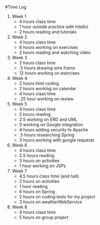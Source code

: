 #Time Log
1. Week 1
	* 4 hours class time
	* 1 hour outside practice with IntelliJ
	* 2 hours reading and tutorials
2. Week 2
	* 4 hours class time
	* 6 hours working on exercises
	* 2 hours reading and watching video
3. Week 3
	* 2 hours class time
	* .5 hours drawing wire frame
	* 12 hours working on exercises
4. Week 4
    * 2 hours html coding
    * 2 hours working on calendar
    * 4 hours class time
    * .25 hour working on review 
5. Week 5
    * 4 hours class time
    * 2 hours reading
    * 2.5 working on ERD and UML
    * 3 working on Google integration
    * 4 hours adding security to Apache
    * .5 hours researching Spring
    * 3 hours working with google requests
6. Week 6
    * 4 hours class time
    * 2.5 hours reading
    * 3 hours on activities
    * 1 hour working on JSPs
7. Week 7
    * 4.5 hours class time (and hall)
    * 2 hours on activities
    * 1 hour reading
    * 6 hours on Spring
    * 2 hours on coding tests for my project
    * 3 hours on weatherWebService
8. Week 8
    * 4 hours class time
    * 5 hours on group project